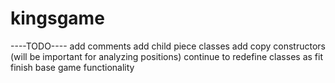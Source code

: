 # kingsgame
----TODO----
add comments
add child piece classes
add copy constructors (will be important for analyzing positions)
continue to redefine classes as fit
finish base game functionality
